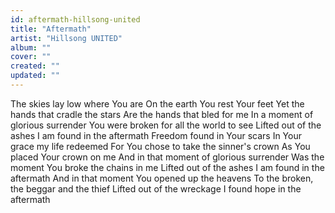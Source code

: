 ```yaml
---
id: aftermath-hillsong-united
title: "Aftermath"
artist: "Hillsong UNITED"
album: ""
cover: ""
created: ""
updated: ""
---
```


The skies lay low where You are
On the earth You rest Your feet
Yet the hands that cradle the stars
Are the hands that bled for me
In a moment of glorious surrender
You were broken for all the world to see
Lifted out of the ashes
I am found in the aftermath
Freedom found in Your scars
In Your grace my life redeemed
For You chose to take the sinner's crown
As You placed Your crown on me
And in that moment of glorious surrender
Was the moment You broke the chains in me
Lifted out of the ashes
I am found in the aftermath
And in that moment You opened up the heavens
To the broken, the beggar and the thief
Lifted out of the wreckage
I found hope in the aftermath